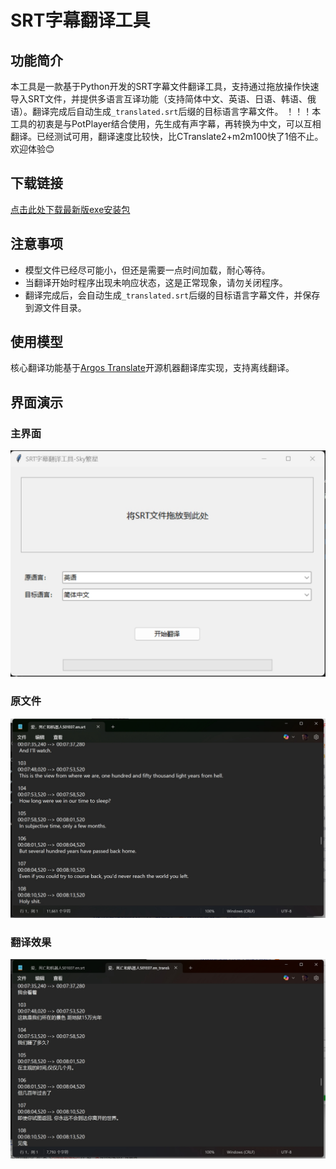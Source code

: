 # SRT字幕翻译工具

## 功能简介
本工具是一款基于Python开发的SRT字幕文件翻译工具，支持通过拖放操作快速导入SRT文件，并提供多语言互译功能（支持简体中文、英语、日语、韩语、俄语）。翻译完成后自动生成`_translated.srt`后缀的目标语言字幕文件。
！！！本工具的初衷是与PotPlayer结合使用，先生成有声字幕，再转换为中文，可以互相翻译。已经测试可用，翻译速度比较快，比CTranslate2+m2m100快了1倍不止。欢迎体验😊

## 下载链接
[点击此处下载最新版exe安装包](https://download.csdn.net/download/weixin_45826970/90890917?spm=1001.2014.3001.5501)

## 注意事项
- 模型文件已经尽可能小，但还是需要一点时间加载，耐心等待。
- 当翻译开始时程序出现未响应状态，这是正常现象，请勿关闭程序。
- 翻译完成后，会自动生成`_translated.srt`后缀的目标语言字幕文件，并保存到源文件目录。

## 使用模型
核心翻译功能基于[Argos Translate](https://github.com/argosopentech/argos-translate)开源机器翻译库实现，支持离线翻译。

## 界面演示
### 主界面
![主界面](img/index.png)

### 原文件
![原语言](img/en.png)

### 翻译效果
![目标语言](img/zh.png)


